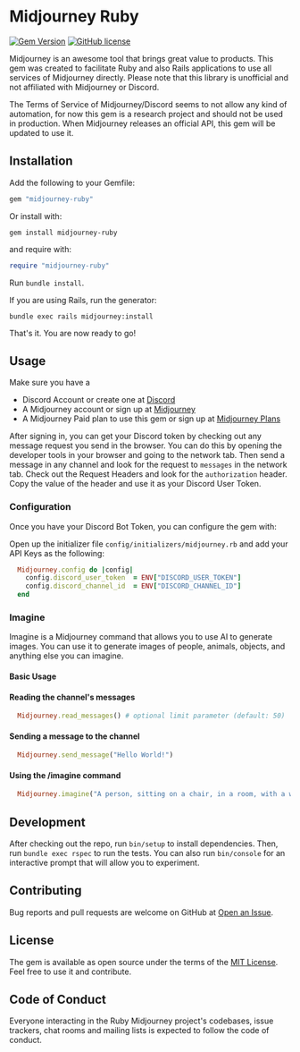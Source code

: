 # Midjourney Ruby

[![Gem Version](https://badge.fury.io/rb/midjourney-ruby.svg)](https://badge.fury.io/rb/midjourney-ruby)
[![GitHub license](https://img.shields.io/badge/license-MIT-blue.svg)](https://github.com/leom806/midjourney-ruby/blob/main/LICENSE.txt)

Midjourney is an awesome tool that brings great value to products.
This gem was created to facilitate Ruby and also Rails applications to use all services of Midjourney directly.
Please note that this library is unofficial and not affiliated with Midjourney or Discord.

The Terms of Service of Midjourney/Discord seems to not allow any kind of automation, for now this gem is a research project and should not be used in production.
When Midjourney releases an official API, this gem will be updated to use it.

## Installation

Add the following to your Gemfile:

```ruby
gem "midjourney-ruby"
```

Or install with:

```shell
gem install midjourney-ruby
```

and require with:

```ruby
require "midjourney-ruby"
```

Run `bundle install`.

If you are using Rails, run the generator:

```shell
bundle exec rails midjourney:install
```

That's it. You are now ready to go!

## Usage

Make sure you have a
  - Discord Account or create one at [Discord](https://discord.com)
  - A Midjourney account or sign up at [Midjourney](https://www.midjourney.com)
  - A Midjourney Paid plan to use this gem or sign up at [Midjourney Plans](https://www.midjourney.com/account/)

After signing in, you can get your Discord token by checking out any message request you send in the browser.
You can do this by opening the developer tools in your browser and going to the network tab.
Then send a message in any channel and look for the request to `messages` in the network tab.
Check out the Request Headers and look for the `authorization` header. Copy the value of the header and use it as your Discord User Token.

### Configuration

Once you have your Discord Bot Token, you can configure the gem with:

Open up the initializer file `config/initializers/midjourney.rb` and add your API Keys as the following:

```ruby
  Midjourney.config do |config|
    config.discord_user_token  = ENV["DISCORD_USER_TOKEN"]
    config.discord_channel_id  = ENV["DISCORD_CHANNEL_ID"]
  end
```

### Imagine

Imagine is a Midjourney command that allows you to use AI to generate images.
You can use it to generate images of people, animals, objects, and anything else you can imagine.

#### Basic Usage

#### Reading the channel's messages

```ruby
  Midjourney.read_messages() # optional limit parameter (default: 50)
```

#### Sending a message to the channel

```ruby
  Midjourney.send_message("Hello World!")
```

#### Using the /imagine command

```ruby
  Midjourney.imagine("A person, sitting on a chair, in a room, with a window, looking outside, with a cat, on the floor, sleeping")
```

## Development

After checking out the repo, run `bin/setup` to install dependencies. Then, run `bundle exec rspec` to run the tests.
You can also run `bin/console` for an interactive prompt that will allow you to experiment.

## Contributing

Bug reports and pull requests are welcome on GitHub at [Open an Issue](https://github.com/leom806/midjourney-ruby).

## License

The gem is available as open source under the terms of the [MIT License](https://opensource.org/licenses/MIT).
Feel free to use it and contribute.

## Code of Conduct
Everyone interacting in the Ruby Midjourney project's codebases, issue trackers, chat rooms and mailing lists is expected to follow the code of conduct.
